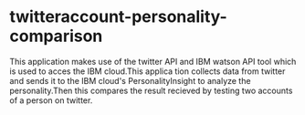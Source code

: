 # twitteraccount-personality-comparison
This application makes use of the twitter API and IBM watson API tool which is used to acces the  IBM cloud.This applica tion collects data from twitter and sends it to the IBM cloud's PersonalityInsight to analyze the personality.Then this compares the result recieved by testing two accounts of a person on twitter. 
